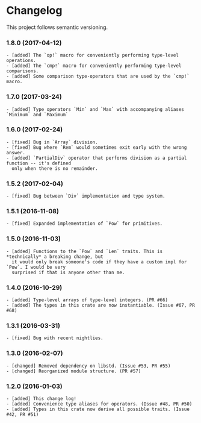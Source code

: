 # Changelog

This project follows semantic versioning.

### 1.8.0 (2017-04-12)
    - [added] The `op!` macro for conveniently performing type-level operations.
    - [added] The `cmp!` macro for conveniently performing type-level comparisons.
    - [added] Some comparison type-operators that are used by the `cmp!` macro.

### 1.7.0 (2017-03-24)
    - [added] Type operators `Min` and `Max` with accompanying aliases `Minimum` and `Maximum`

### 1.6.0 (2017-02-24)
    - [fixed] Bug in `Array` division.
    - [fixed] Bug where `Rem` would sometimes exit early with the wrong answer.
    - [added] `PartialDiv` operator that performs division as a partial function -- it's defined
      only when there is no remainder.

### 1.5.2 (2017-02-04)
    - [fixed] Bug between `Div` implementation and type system.

### 1.5.1 (2016-11-08)
    - [fixed] Expanded implementation of `Pow` for primitives.

### 1.5.0 (2016-11-03)
    - [added] Functions to the `Pow` and `Len` traits. This is *technically* a breaking change, but
      it would only break someone's code if they have a custom impl for `Pow`. I would be very
      surprised if that is anyone other than me.

### 1.4.0 (2016-10-29)
    - [added] Type-level arrays of type-level integers. (PR #66)
    - [added] The types in this crate are now instantiable. (Issue #67, PR #68)

### 1.3.1 (2016-03-31)
    - [fixed] Bug with recent nightlies.

### 1.3.0 (2016-02-07)
    - [changed] Removed dependency on libstd. (Issue #53, PR #55)
    - [changed] Reorganized module structure. (PR #57)

### 1.2.0 (2016-01-03)
    - [added] This change log!
    - [added] Convenience type aliases for operators. (Issue #48, PR #50)
    - [added] Types in this crate now derive all possible traits. (Issue #42, PR #51)
